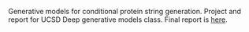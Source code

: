 Generative models for conditional protein string generation. Project and report for UCSD Deep generative models class. Final report is [here](https://github.com/RossDeVito/conditional_protein_gen_proj/blob/main/CSE291B_Project_final%20(2).pdf).

